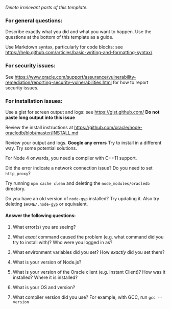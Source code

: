 *Delete irrelevant parts of this template.*

### For general questions:

Describe exactly what you did and what you want to happen.
Use the questions at the bottom of this template as a guide.

Use Markdown syntax, particularly for code blocks: see https://help.github.com/articles/basic-writing-and-formatting-syntax/

### For security issues:

See https://www.oracle.com/support/assurance/vulnerability-remediation/reporting-security-vulnerabilities.html for how to report security issues.

### For installation issues:

Use a gist for screen output and logs: see https://gist.github.com/
**Do not paste long output into this issue**

Review the install instructions at https://github.com/oracle/node-oracledb/blob/master/INSTALL.md

Review your output and logs.  **Google any errors**
Try to install in a different way.  Try some potential solutions.

For Node 4 onwards, you need a compiler with C++11 support.

Did the error indicate a network connection issue?  Do you need to set `http_proxy`?

Try running `npm cache clean` and deleting the `node_modules/oracledb` directory.

Do you have an old version of `node-gyp` installed?  Try updating it.  Also try deleting `$HOME/.node-gyp` or equivalent.

#### Answer the following questions:

1. What error(s) you are seeing?

2. What *exact* command caused the problem (e.g. what command did you try to install with)?  Who were you logged in as?

3. What environment variables did you set?  How *exactly* did you set them?

4. What is your version of Node.js?

5. What is your version of the Oracle client (e.g. Instant Client)?  How was it installed?  Where it is installed?

6. What is your OS and version?

7. What compiler version did you use?  For example, with GCC, run `gcc --version`

